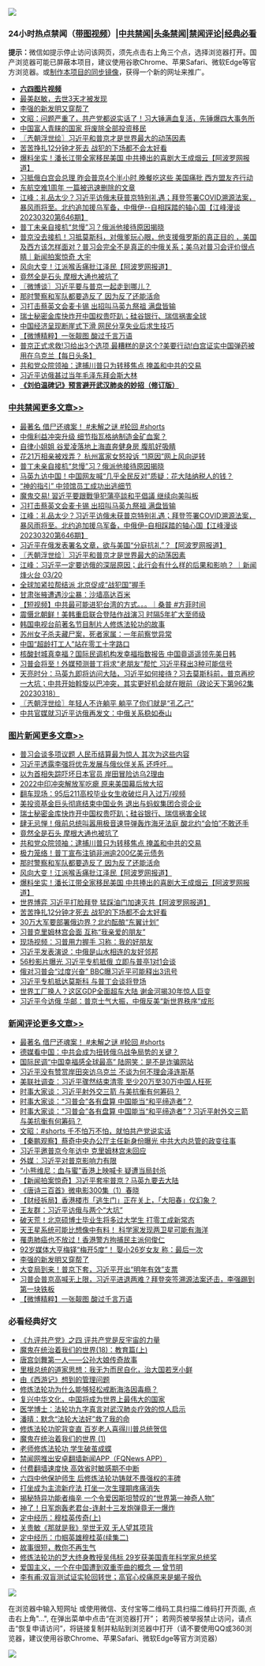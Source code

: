 ![](https://raw.githubusercontent.com/jsvpn/jsproxy/dev/64photo/fqnews-qr.jpg)

<div id="tt">
<h3>24小时热点禁闻（<a href="https://aaa.v2dns.tk/?QAjUl=BgRp5UNKRn&T5Vk=fPVH&Q59Ab=WxGE" target="_blank">带图视频</a>）|<a href="#%E4%B8%AD%E5%85%B1%E7%A6%81%E9%97%BB%E6%9B%B4%E5%A4%9A%E6%96%87%E7%AB%A0">中共禁闻</a>|<a href="#%E5%9B%BE%E7%89%87%E6%96%B0%E9%97%BB%E6%9B%B4%E5%A4%9A%E6%96%87%E7%AB%A0">头条禁闻</a>|<a href="#%E6%96%B0%E9%97%BB%E8%AF%84%E8%AE%BA%E6%9B%B4%E5%A4%9A%E6%96%87%E7%AB%A0">禁闻评论|<a href="#%E5%BF%85%E7%9C%8B%E7%BB%8F%E5%85%B8%E5%A5%BD%E6%96%87">经典必看</a></h3>
<div><b>提示：</b>微信如提示停止访问该网页，须先点击右上角三个点，选择浏览器打开。国产浏览器可能已屏蔽本项目，建议使用谷歌Chrome、苹果Safari、微软Edge等官方浏览器。或<a href="%E5%88%B6%E4%BD%9Cgit%E7%A6%81%E9%97%BB%E9%95%9C%E5%83%8F.md">制作本项目的同步镜像</a>，获得一个新的网址来推广。</div>
<ul>
<li><b><a href="http://d2.v2rss.gq/64.mp4" target="_blank">六四图片视频</a></b></li>
<li><a href="/yule/20230321/1862303.md">最美赵敏，去世3天才被发现</a></li>
<li><a href="/comments/20230321/1862489.md">李强的新发明又穿帮了</a></li>
<li><a href="/comments/20230321/1862340.md">文昭：问题严重了，共产党都说实话了！习大锤满血复活，先锤爆四大事务所</a></li>
<li><a href="/cnnews/20230321/1862358.md">中国富人青睐的国家 将废除全部投资移民</a></li>
<li><a href="/cbnews/20230321/1862422.md">〖兲朝浮世绘〗习近平和普京才是世界最大的动荡因素</a></li>
<li><a href="/topimagenews/20230321/1862342.md">苦苦挣扎12分钟才死去 战犯的下场都不会太好看</a></li>
<li><a href="/topimagenews/20230321/1862424.md">爆料坐实！潘长江带全家移民美国 中共捧出的喜剧大王成烟云【阿波罗网报道】</a></li>
<li><a href="/baitai/20230321/1862510.md">习抵俄白宫会总理 昨会普京4个半小时 晚餐吃这些 美国痛批 西方盟友齐行动</a></li>
<li><a href="/cnnews/20230321/1862467.md">东航空难1周年 一篇被迅速删除的文章</a></li>
<li><a href="/cbnews/20230321/1862442.md">江峰：礼品太少？习近平访俄未获普京特别礼遇；拜登签署COVID溯源法案，暴风雨将至。北约追加援乌军备，中俄伊--自相踩踏的轴心国【江峰漫谈20230320第646期】</a></li>
<li><a href="/cbnews/20230321/1862606.md">普丁未亲自接机“怠慢”习？俄派他接待原因揭晓</a></li>
<li><a href="/sohnews/20230321/1862457.md">普京没去接机！习抵莫斯科，对俄爹玩心眼，他支援俄罗斯的真正目的 ，美国及西方该怎样面对？普习会完全不是真正的中俄关系；美乌对普习会评价很点睛｜新闻拍案惊奇 大宇</a></li>
<li><a href="/topimagenews/20230321/1862443.md">风向大变！江派喉舌痛批江泽民【阿波罗网报道】</a></li>
<li><a href="/topimagenews/20230321/1862483.md">竟然全是石头 摩根大通也被坑了</a></li>
<li><a href="/ssgc/20230321/1862339.md">〖微博谈〗习近平要与普京一起走到哪儿？</a></li>
<li><a href="/topimagenews/20230321/1862453.md">那时警察和军队都要造反了 因为反了还能活命</a></li>
<li><a href="/cbnews/20230321/1862522.md">习打击蔡英文会麦卡锡 出招叫马英九祭祖 满盘皆输</a></li>
<li><a href="/topimagenews/20230321/1862591.md">瑞士秘密金库快炸开中国权贵吓趴；硅谷银行、瑞信祸害全球</a></li>
<li><a href="/ssgc/20230321/1862490.md">中国经济呈现断崖式下滑 网民分享失业后求生技巧</a></li>
<li><a href="/comments/20230321/1862407.md">【微博精粹】一张靓图 酸过千言万语</a></li>
<li><a href="/baitai/20230321/1862337.md">普京正式求救!习给出3个选项,最糟糕的是这个?美要行动!白宫证实中国弹药被用在乌克兰【每日头条】</a></li>
<li><a href="/topimagenews/20230321/1862482.md">共和党众院领袖：逮捕川普只为转移焦点 掩盖和中共的交易</a></li>
<li><a href="/headline/20230321/1862521.md">习近平访俄甚过当年毛泽东拜会斯大林</a></li>
<li><b><a href="/comments/20200207/1272816.md" target="_blank">《刘伯温碑记》预言避开武汉肺炎的妙招（修订版）</a></b></li>
</ul>
</div>

<div class="catlist">
<h3><a href="/cbnews/" target="_blank">中共禁闻</a><span><a href="/cbnews/" target="_blank" rel="nofollow">更多文章>></a></span></h3>
<ul>
<li><a href="/comments/20230322/1862762.md" target="_blank">最著名 借尸还魂案！ #未解之谜  #轮回 #shorts</a></li>
<li><a href="/cbnews/20230322/1862747.md" target="_blank">中俄利益冲突升级 细节指瓦格纳制造金矿血案？</a></li>
<li><a href="/cbnews/20230321/1862655.md" target="_blank">自律小姐姐 谷爱凌落地上海直奔健身房 腹肌好吸睛</a></li>
<li><a href="/cbnews/20230321/1862654.md" target="_blank">花21万相亲被戏弄？ 杭州富家女怒投诉 “1原因”网上风向逆转</a></li>
<li><a href="/cbnews/20230321/1862606.md" target="_blank">普丁未亲自接机“怠慢”习？俄派他接待原因揭晓</a></li>
<li><a href="/cbnews/20230321/1862605.md" target="_blank">马英九访中国！中国网友喊“几乎全民反对”质疑：花大陆纳税人的钱？</a></li>
<li><a href="/cbnews/20230321/1862598.md" target="_blank">“神的指引” 中领馆员工成功出逃细节</a></li>
<li><a href="/cbnews/20230321/1862580.md" target="_blank">魔鬼交易! 習近平要跟戰爭犯蒲亭談和平倡議 继续向美叫板</a></li>
<li><a href="/cbnews/20230321/1862522.md" target="_blank">习打击蔡英文会麦卡锡 出招叫马英九祭祖 满盘皆输</a></li>
<li><a href="/cbnews/20230321/1862442.md" target="_blank">江峰：礼品太少？习近平访俄未获普京特别礼遇；拜登签署COVID溯源法案，暴风雨将至。北约追加援乌军备，中俄伊&#8211;自相踩踏的轴心国【江峰漫谈20230320第646期】</a></li>
<li><a href="/cbnews/20230321/1862438.md" target="_blank">习近平在俄发表署名文章，欲与美国“分庭抗礼”？【阿波罗网报道】</a></li>
<li><a href="/cbnews/20230321/1862422.md" target="_blank">〖兲朝浮世绘〗习近平和普京才是世界最大的动荡因素</a></li>
<li><a href="/comments/20230321/1862329.md" target="_blank">江峰：习近平一定要访俄的深层原因；此行会有什么样的后果和影响？ ｜新闻烽火台 03/20</a></li>
<li><a href="/cbnews/20230321/1862279.md" target="_blank">全球加紧拉帮结派 北京促成“战犯国”握手</a></li>
<li><a href="/cbnews/20230321/1862278.md" target="_blank">甘肃张掖遭遇沙尘暴：沙墙高达百米</a></li>
<li><a href="/comments/20230321/1862248.md" target="_blank">【短视频】中共最可能进犯台湾的方式。。。｜桑普 #方菲时间</a></li>
<li><a href="/cbnews/20230320/1862131.md" target="_blank">震慑北朝鲜！美韩重启联合登陆作战演习 时隔5年扩大至师级</a></li>
<li><a href="/cbnews/20230320/1859771.md" target="_blank">韩国电视台前著名节目制片人修炼法轮功的故事</a></li>
<li><a href="/cbnews/20230320/1862113.md" target="_blank">苏州女子杀夫藏尸案，死者家属：一年前察觉异常</a></li>
<li><a href="/cbnews/20230320/1862050.md" target="_blank">中国“超龄打工人”站在零工十字路口</a></li>
<li><a href="/cbnews/20230320/1862041.md" target="_blank">核酸封城真幸福？国际民调机构发幸福指数报告 中国竟遥遥领先美日韩</a></li>
<li><a href="/cbnews/20230320/1862037.md" target="_blank">习普会将至！外媒预测普丁将求“老朋友”帮忙 习近平释出3种可能信号</a></li>
<li><a href="/cbnews/20230320/1861967.md" target="_blank">天亮时分：马英九即将访问大陆，习近平如何接待？习去莫斯科前，普京再挖一大坑；中共开始斡旋以巴冲突，其实更好机会就在眼前（政论天下第962集 20230318）</a></li>
<li><a href="/cbnews/20230320/1861964.md" target="_blank">〖兲朝浮世绘〗年轻人不许躺平 躺平了你们就是“孔乙己”</a></li>
<li><a href="/cbnews/20230320/1861947.md" target="_blank">中共官媒就习近平访俄再发文：中俄关系稳如泰山</a></li>

</ul>
</div>
<div class="catlist">
<h3><a href="/topimagenews/" target="_blank">图片新闻</a><span><a href="/topimagenews/" target="_blank" rel="nofollow">更多文章>></a></span></h3>
<ul>
<li><a href="/topimagenews/20230322/1862763.md" target="_blank">普习会谈多项议题 人民币结算最为惊人 其次为这些内容</a></li>
<li><a href="/topimagenews/20230322/1862730.md" target="_blank">习近平透露李强将优先发展与俄伙伴关系 还呼吁&#8230;</a></li>
<li><a href="/topimagenews/20230322/1862729.md" target="_blank">以为首相失踪吓坏日本官员 岸田冒险访乌2理由</a></li>
<li><a href="/topimagenews/20230322/1862725.md" target="_blank">2022中印冲突解放军吃瘪 原来美国幕后放大招</a></li>
<li><a href="/topimagenews/20230322/1862724.md" target="_blank">翻车现场：95后211高校毕业女生收破烂月入过万/视频</a></li>
<li><a href="/topimagenews/20230321/1862635.md" target="_blank">美投资基金巨头彻底结束中国业务 退出与蚂蚁集团合资企业</a></li>
<li><a href="/topimagenews/20230321/1862591.md" target="_blank">瑞士秘密金库快炸开中国权贵吓趴；硅谷银行、瑞信祸害全球</a></li>
<li><a href="/topimagenews/20230321/1862515.md" target="_blank">肆无忌惮！俄前总统叫嚣用极音速导弹轰炸海牙法庭 酸北约“会怕”不敢还手</a></li>
<li><a href="/topimagenews/20230321/1862483.md" target="_blank">竟然全是石头 摩根大通也被坑了</a></li>
<li><a href="/topimagenews/20230321/1862482.md" target="_blank">共和党众院领袖：逮捕川普只为转移焦点 掩盖和中共的交易</a></li>
<li><a href="/topimagenews/20230321/1862459.md" target="_blank">极力笼络！普丁宣布注销非洲逾200亿美元债务</a></li>
<li><a href="/topimagenews/20230321/1862453.md" target="_blank">那时警察和军队都要造反了 因为反了还能活命</a></li>
<li><a href="/topimagenews/20230321/1862443.md" target="_blank">风向大变！江派喉舌痛批江泽民【阿波罗网报道】</a></li>
<li><a href="/topimagenews/20230321/1862424.md" target="_blank">爆料坐实！潘长江带全家移民美国 中共捧出的喜剧大王成烟云【阿波罗网报道】</a></li>
<li><a href="/topimagenews/20230321/1862423.md" target="_blank">世界博弈 习近平打脸拜登 猛踩油门加速灭共【阿波罗网报道】</a></li>
<li><a href="/topimagenews/20230321/1862342.md" target="_blank">苦苦挣扎12分钟才死去 战犯的下场都不会太好看</a></li>
<li><a href="/topimagenews/20230321/1862341.md" target="_blank">30万大军要部署俄边界？北约酝酿“东翼计划”</a></li>
<li><a href="/topimagenews/20230321/1862266.md" target="_blank">习普克里姆林宫会面 互称“我亲爱的朋友”</a></li>
<li><a href="/topimagenews/20230321/1862265.md" target="_blank">现场视频：习普用力握手 习称：我的好朋友</a></li>
<li><a href="/topimagenews/20230321/1862264.md" target="_blank">习近平发表演说：中俄是山水相连的友好邻邦</a></li>
<li><a href="/topimagenews/20230320/1862203.md" target="_blank">56秒影片曝光 习近平专机抵俄 立即与普亭1对1会谈</a></li>
<li><a href="/topimagenews/20230320/1862164.md" target="_blank">俄对习普会“过度兴奋” BBC曝习近平可能释出3讯号</a></li>
<li><a href="/topimagenews/20230320/1862094.md" target="_blank">习近平专机抵达莫斯科 与普丁会谈将登场</a></li>
<li><a href="/topimagenews/20230320/1862075.md" target="_blank">世界工厂换人？这区GDP全面超车大陆 谢金河揭30年惊人巨变</a></li>
<li><a href="/topimagenews/20230320/1862049.md" target="_blank">习近平今访俄 华邮：普京士气大振，中俄反美“新世界秩序”成形</a></li>

</ul>
</div>
<div class="catlist">
<h3><a href="/comments/" target="_blank">新闻评论</a><span><a href="/comments/" target="_blank" rel="nofollow">更多文章>></a></span></h3>
<ul>
<li><a href="/comments/20230322/1862762.md" target="_blank">最著名 借尸还魂案！ #未解之谜  #轮回 #shorts</a></li>
<li><a href="/comments/20230322/1862732.md" target="_blank">德媒看中国：中共会成为扭转俄乌战争局势的关键？</a></li>
<li><a href="/comments/20230322/1862709.md" target="_blank">国际民调“中国幸福感全球最高” 陆网笑：是不是诈骗网站</a></li>
<li><a href="/comments/20230322/1862697.md" target="_blank">习近平没有赞赏岸田突访乌克兰 不谈为何不理会泽连斯基</a></li>
<li><a href="/comments/20230322/1862696.md" target="_blank">美联社调查：习近平骤然结束清零 至少20万至30万中国人枉死</a></li>
<li><a href="/comments/20230322/1862676.md" target="_blank">时事大家谈：习近平射外交三箭 与美抗衡有何筹码？</a></li>
<li><a href="/comments/20230322/1862675.md" target="_blank">时事大家谈：“习普会”各有盘算 中国能当“和平缔造者”？</a></li>
<li><a href="/comments/20230321/1862651.md" target="_blank">时事大家谈：“习普会”各有盘算 中国能当“和平缔造者”？习近平射外交三箭 与美抗衡有何筹码？</a></li>
<li><a href="/comments/20230321/1862646.md" target="_blank">文昭：#shorts 千不怕万不怕，就怕共产党说实话</a></li>
<li><a href="/comments/20230321/1862596.md" target="_blank">【秦鹏观察】蔡奇中央办公厅主任新身份曝光 中共大内总管的政变往事</a></li>
<li><a href="/comments/20230321/1862594.md" target="_blank">习近平邀普京今年访中 克里姆林宫未回应</a></li>
<li><a href="/comments/20230321/1862574.md" target="_blank">外媒︰习近平对普京影响力有限</a></li>
<li><a href="/comments/20230321/1862573.md" target="_blank">“小熊维尼：血与蜜”香港上映喊卡 疑遭当局封杀</a></li>
<li><a href="/comments/20230321/1862572.md" target="_blank">【新闻拍案惊奇】习近平套牢普京？马英九要去大陆</a></li>
<li><a href="/comments/20230321/1862570.md" target="_blank">《唐诗三百首》微电影300集（1）春晓</a></li>
<li><a href="/comments/20230321/1862562.md" target="_blank">【财经拆局】香港楼市「逃生门」正在关上，「大阳春」仅幻象？</a></li>
<li><a href="/comments/20230321/1862544.md" target="_blank">王友群：习近平访俄与两个“大坑”</a></li>
<li><a href="/comments/20230321/1862543.md" target="_blank">破天荒！北京硕博士毕业生将多过大学生 打零工成新常态</a></li>
<li><a href="/comments/20230321/1862542.md" target="_blank">天王星系统可能比想像中有料！ 科学家发现两卫星可能有海洋</a></li>
<li><a href="/comments/20230321/1862541.md" target="_blank">罹患肺癌也不放过！香港警方拘捕民主派何俊仁</a></li>
<li><a href="/comments/20230321/1862540.md" target="_blank">92岁媒体大亨梅铎“梅开5度”！ 娶小26岁女友 称：最后一次</a></li>
<li><a href="/comments/20230321/1862489.md" target="_blank">李强的新发明又穿帮了</a></li>
<li><a href="/comments/20230321/1862454.md" target="_blank">大变局到来！普京下套，习近平开出“明年有效”支票</a></li>
<li><a href="/comments/20230321/1862436.md" target="_blank">习普会普京高喊无上限，习近平进退两难？拜登突签溯源法案还击，李强踢到第一块铁板</a></li>
<li><a href="/comments/20230321/1862407.md" target="_blank">【微博精粹】一张靓图 酸过千言万语</a></li>

</ul>
</div>

<div class="catlist">
<h3>必看经典好文</h3>
<ul>
<li><a href="/bookonline/20131116/201053.md" target="_blank">《九评共产党》之四 评共产党是反宇宙的力量</a></li>
<li><a href="/topimagenews/20180701/965109.md" target="_blank">魔鬼在统治着我们的世界(18)：教育篇(上)</a></li>
<li><a href="/comments/20220902/1779609.md" target="_blank">唐宫剑舞第一人——公孙大娘传奇故事</a></li>
<li><a href="/tculture/20171201/863884.md" target="_blank">里根总统的道家思想：我无为而民自化，治大国若烹小鲜</a></li>
<li><a href="/cbnews/20211017/1639767.md" target="_blank">由《西游记》想到的管理问题</a></li>
<li><a href="/cbnews/20220601/1740227.md" target="_blank">修炼法轮功为什么能够轻松戒断海洛因毒瘾？</a></li>
<li><a href="/comments/20220924/485408.md" target="_blank">复兴中华文化，中国将成为世界上最伟大的国家</a></li>
<li><a href="/comments/20200820/1382989.md" target="_blank">医学博士：法轮功九字真言对武汉肺炎疗效的惊人启示</a></li>
<li><a href="/comments/20210312/1502968.md" target="_blank">潘晴：默念“法轮大法好”救了我的命</a></li>
<li><a href="/comments/20210720/1502969.md" target="_blank">修炼法轮功驼背变直 百岁老人喜得川普总统贺信</a></li>
<li><a href="/topimagenews/20180519/944624.md" target="_blank">魔鬼在统治着我们的世界 (1)</a></li>
<li><a href="/cbnews/20211114/1652214.md" target="_blank">老师修炼法轮功 学生破茧成蝶</a></li>
<li><a href="/comments/20200503/1322531.md" target="_blank">禁闻网推出安卓翻墙新闻APP（FQNews APP）</a></li>
<li><a href="/comments/20210630/1485911.md" target="_blank">付费翻墙速度快 高效省时敏感期不中断</a></li>
<li><a href="/comments/20200926/1403542.md" target="_blank">六四中他保护师生 后修炼法轮功铸就不畏强权的丰碑</a></li>
<li><a href="/cbnews/20210810/1603566.md" target="_blank">打坐成为主流新疗法 打坐一次生理期疼痛消失</a></li>
<li><a href="/cnnews/20210317/1506463.md" target="_blank">揭秘特异功能者梅辛 一个令爱因斯坦赞叹的“世界第一神奇人物”</a></li>
<li><a href="/cnnews/aboluonews/20150422/388322.md" target="_blank">神了！日军炮轰老君台-连射十三发炮弹竟无一爆炸</a></li>
<li><a href="/tculture/xiulian/20151104/467495.md" target="_blank">定中经历：穆桂英传奇(上)</a></li>
<li><a href="/topimagenews/20170331/738673.md" target="_blank">关贵敏《那就是我》举世无双 无人望其项背</a></li>
<li><a href="/tculture/20161102/608445.md" target="_blank">定中经历：巾帼英雄穆桂英(续集二)</a></li>
<li><a href="/funmedia/20210802/1598610.md" target="_blank">故事很短，教你不再生气</a></li>
<li><a href="/comments/20190517/1129285.md" target="_blank">修炼法轮功的芝大终身教授吴伟标 29岁获美国青年科学家总统奖</a></li>
<li><a href="/comments/20210802/1598599.md" target="_blank">爱国主义，一个在中国遭到双重歪曲的概念 — 曾节明</a></li>
<li><a href="/comments/20210810/1603672.md" target="_blank">李有甫:双盲测试证实轮回转世；高官心绞痛原来是蝎子报仇</a></li>

</ul>
</div>

![](https://raw.githubusercontent.com/jsvpn/jsproxy/dev/64photo/fqnews-qr.jpg)

在浏览器中输入短网址 或使用微信、支付宝等二维码工具扫描二维码打开页面, 点击右上角"...", 在弹出菜单中点击“在浏览器打开”； 若网页被举报禁止访问，请点击“恢复申请访问”，将链接复制并粘贴到浏览器中打开（请不要使用QQ或360浏览器，建议使用谷歌Chrome、苹果Safari、微软Edge等官方浏览器）

![](https://raw.githubusercontent.com/jsvpn/jsproxy/dev/64photo/wx.jpg)